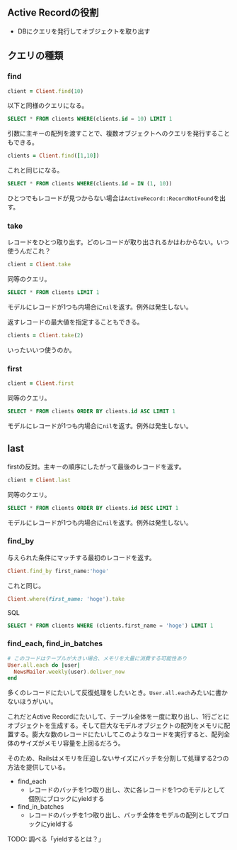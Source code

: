## Active Recordの役割
- DBにクエリを発行してオブジェクトを取り出す

## クエリの種類

### find

```ruby
client = Client.find(10)
```

以下と同様のクエリになる。

```sql
SELECT * FROM clients WHERE(clients.id = 10) LIMIT 1
```

引数に主キーの配列を渡すことで、複数オブジェクトへのクエリを発行することもできる。

```ruby
clients = Client.find([1,10])
```

これと同じになる。

```sql
SELECT * FROM clients WHERE(clients.id = IN (1, 10))
```

ひとつでもレコードが見つからない場合は`ActiveRecord::RecordNotFound`を出す。

### take

レコードをひとつ取り出す。どのレコードが取り出されるかはわからない。いつ使うんだこれ？

```ruby
client = Client.take
```

同等のクエリ。

```sql
SELECT * FROM clients LIMIT 1
```

モデルにレコードが1つも内場合に`nil`を返す。例外は発生しない。

返すレコードの最大値を指定することもできる。

```ruby
clients = Client.take(2)
```

いったいいつ使うのか。

### first

```ruby
client = Client.first
```

同等のクエリ。

```sql
SELECT * FROM clients ORDER BY clients.id ASC LIMIT 1
```

モデルにレコードが1つも内場合に`nil`を返す。例外は発生しない。

## last

firstの反対。主キーの順序にしたがって最後のレコードを返す。

```ruby
client = Client.last
```

同等のクエリ。

```sql
SELECT * FROM clients ORDER BY clients.id DESC LIMIT 1
```

モデルにレコードが1つも内場合に`nil`を返す。例外は発生しない。

### find_by

与えられた条件にマッチする最初のレコードを返す。

```ruby
Client.find_by first_name:'hoge'
```

これと同じ。

```ruby
Client.where(first_name: 'hoge').take
```

SQL

```sql
SELECT * FROM clients WHERE (clients.first_name = 'hoge') LIMIT 1
```

### find_each, find_in_batches

```ruby
# このコードはテーブルが大きい場合、メモリを大量に消費する可能性あり
User.all.each do |user|
  NewsMailer.weekly(user).deliver_now
end
```

多くのレコードにたいして反復処理をしたいとき。`User.all.each`みたいに書かないほうがいい。

これだとActive Recordにたいして、テーブル全体を一度に取り出し、1行ごとにオブジェクトを生成する。そして巨大なモデルオブジェクトの配列をメモリに配置する。膨大な数のレコードにたいしてこのようなコードを実行すると、配列全体のサイズがメモリ容量を上回るだろう。

そのため、Railsはメモリを圧迫しないサイズにバッチを分割して処理する2つの方法を提供している。

- find_each
  - レコードのバッチを1つ取り出し、次に各レコードを1つのモデルとして個別にブロックにyieldする
- find_in_batches
  - レコードのバッチを1つ取り出し、バッチ全体をモデルの配列としてブロックにyieldする

TODO: 調べる「yieldするとは？」
